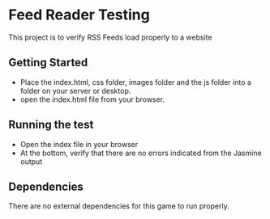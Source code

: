 # Feed Reader Testing

This project is to verify RSS Feeds load properly to a website

## Getting Started

* Place the index.html, css folder, images folder and the js folder into a folder on your server or desktop.
* open the index.html file from your browser.


## Running the test

* Open the index file in your browser
* At the bottom, verify that there are no errors indicated from the Jasmine output

## Dependencies

There are no external dependencies for this game to run properly. 